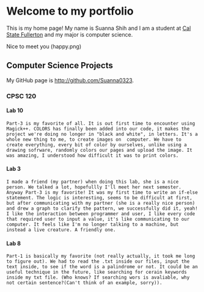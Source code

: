 # Welcome to my portfolio

This is my home page! My name is Suanna Shih and I am a student at [Cal State Fullerton](http://www.fullerton.edu/) and my major is computer science.

Nice to meet you (happy.png)

## Computer Science Projects

My GitHub page is http://github.com/Suanna0323.

### CPSC 120

#### Lab 10 
    Part-3 is my favorite of all. It is out first time to encounter using Magick++. COLORS has finally been added into our code, it makes the project we're doing no longer in "black and white", in letters. It's a whole new thing to me, to create images on  computer. We have to create everything, every bit of color by ourselves, unlike using a drawing sofrware, randomly colors our pages and upload the image. It was amazing, I understood how difficult it was to print colors. 
#### Lab 3
    I made a friend (my partner) when doing this lab, she is a nice person. We talked a lot, hopefullly I'll meet her next semester. 
    Anyway Part-3 is my favorite! It was my first time to write an if-else statement. The logic is interesting, seems to be difficult at first, but after communicating with my partner (she is a really nice person) and drew a graph to clarify the pattern, we successfully did it, yeah! 
    I like the interaction between programmer and user, I like every code that required user to input a value, it's like communicating to our computer. It feels like I'm no longer talking to a machine, but instead a live creature. A friendly one.
#### Lab 8
    Part-1 is basically my favorite (not really actually, it took me long to figure out). We had to read the .txt inside our files, input the text inside, to see if the word is a palindrome or not. It could be an useful technique in the future, like searching for cerain keywords inside my txt file. (Who knows? If searching wors is avaliable, why not certain sentence?(Can't think of an example, sorry)).

    